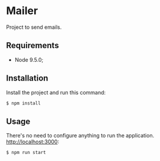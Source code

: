 Mailer
========================

Project to send emails.

Requirements
------------

  * Node 9.5.0;

Installation
------------

Install the project and run this command:

```bash
$ npm install
```

Usage
-----

There's no need to configure anything to run the application. <http://localhost:3000>:

```bash
$ npm run start
```
